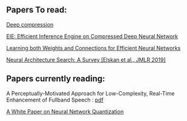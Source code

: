 ## Papers To read:
[Deep compression ](https://arxiv.org/pdf/1510.00149)

[EIE: Efficient Inference Engine on Compressed Deep Neural Network](https://arxiv.org/pdf/1602.01528)

[Learning both Weights and Connections for Efficient Neural Networks](https://arxiv.org/pdf/1506.02626)

[Neural Architecture Search: A Survey [Elskan et al., JMLR 2019] ](https://arxiv.org/pdf/1808.05377)

## Papers currently reading:
A Perceptually-Motivated Approach for Low-Complexity, Real-Time
Enhancement of Fullband Speech : [pdf](https://jmvalin.ca/papers/percepnet.pdf)

[A White Paper on Neural Network Quantization](https://arxiv.org/pdf/2106.08295)

